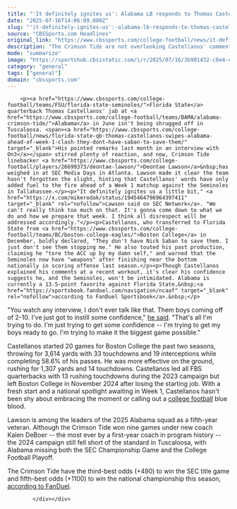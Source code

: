 ```yaml
---
title: "'It definitely ignites us': Alabama LB responds to Thomas Castellanos' jab ahead of showdown vs. Florida State"
date: "2025-07-16T14:06:09.000Z"
slug: "'it-definitely-ignites-us':-alabama-lb-responds-to-thomas-castellanos'-jab-ahead-of-showdown-vs.-florida-state"
source: "CBSSports.com Headlines"
original_link: "https://www.cbssports.com/college-football/news/it-definitely-ignites-us-alabama-lb-responds-to-thomas-castellanos-jab-ahead-of-showdown-vs-florida-state/"
description: "The Crimson Tide are not overlooking Castellanos' comments"
mode: "summarize"
image: "https://sportshub.cbsistatic.com/i/r/2025/07/16/3b981432-c8e4-428b-ac3a-c1bc0abfecd4/thumbnail/1200x675/1c54252376fae12a6c1ec99030e49303/lawson.jpg"
category: "general"
tags: ["general"]
domain: "cbssports.com"
---
```

<div id="readability-page-1" class="page"><div>
        
        
                            
                
        <p><a href="https://www.cbssports.com/college-football/teams/FSU/florida-state-seminoles/">Florida State</a> quarterback Thomas Castellanos' jab at <a href="https://www.cbssports.com/college-football/teams/BAMA/alabama-crimson-tide/">Alabama</a> in June isn't being shrugged off in Tuscaloosa. <span><a href="https://www.cbssports.com/college-football/news/florida-state-qb-thomas-castellanos-swipes-alabama-ahead-of-week-1-clash-they-dont-have-saban-to-save-them/" target="_blank">His pointed remarks last month in an interview with On3</a></span> stirred plenty of reaction, and now, Crimson Tide linebacker <a href="https://www.cbssports.com/college-football/players/26699373/deontae-lawson/">Deontae Lawson</a>&nbsp;has weighed in at SEC Media Days in Atlanta. Lawson made it clear the team hasn't forgotten the slight, hinting that Castellanos' words have only added fuel to the fire ahead of a Week 1 matchup against the Seminoles in Tallahassee.</p><p>"It definitely ignites us a little bit," <a href="https://x.com/mikerodak/status/1945464796964397411" target="_blank" rel="nofollow">Lawson said on SEC Network</a>. "We can't really think too much on that. It's gonna come down to what we do and how we prepare that week. I think all disrespect will be addressed accordingly."</p><p>Castellanos, who transferred to Florida State from <a href="https://www.cbssports.com/college-football/teams/BC/boston-college-eagles/">Boston College</a> in December, boldly declared, "They don't have Nick Saban to save them. I just don't see them stopping me." He also touted his past production, claiming he "tore the ACC up by my damn self," and warned that the Seminoles now have "weapons" after finishing near the bottom nationally in scoring offense last season.</p><p>Though Castellanos explained his comments at a recent workout, it's clear his confidence suggests he, and the Seminoles, won't be intimidated. Alabama is currently a 13.5-point favorite against Florida State,&nbsp;<a href="https://sportsbook.fanduel.com/navigation/ncaaf" target="_blank" rel="nofollow">according to FanDuel Sportsbook</a>.&nbsp;</p>
        

<p>"You watch any interview, I don't ever talk like that. Them boys coming off of 2-10. I've just got to instill some confidence," <a href="https://247sports.com/college/florida-state/article/fsu-qb-tommy-castellanos-explains-recent-comments-about-alabama-ive-just-got-to-instill-some-confidence-251785053/" target="_blank">he said</a>. "That's all I'm trying to do. I'm just trying to get some confidence -- I'm trying to get my boys ready to go. I'm trying to make it the biggest game possible."</p><p>Castellanos started 20 games for Boston College the past two seasons, throwing for 3,614 yards with 33 touchdowns and 19 interceptions while completing 58.6% of his passes. He was more effective on the ground, rushing for 1,307 yards and 14 touchdowns. Castellanos led all FBS quarterbacks with 13 rushing touchdowns during the 2023 campaign but left Boston College in November 2024 after losing the starting job. With a fresh start and a national spotlight awaiting in Week 1, Castellanos hasn't been shy about embracing the moment or calling out a <a href="https://cbssports.com/college-football/">college football</a> blue blood.</p><p>Lawson is among the leaders of the 2025 Alabama squad as a fifth-year veteran. Although the Crimson Tide won nine games under new coach Kalen DeBoer -- the most ever by a first-year coach in program history -- the 2024 campaign still fell short of the standard in Tuscaloosa, with Alabama missing both the SEC Championship Game and the College Football Playoff.&nbsp;</p>
        

<p>The Crimson Tide have the third-best odds (+490) to win the SEC title game and fifth-best odds (+1100) to win the national championship this season, <a href="https://sportsbook.fanduel.com/navigation/ncaaf?tab=conference-winners" target="_blank" rel="nofollow">according to FanDuel</a>.</p>


        
            </div></div>